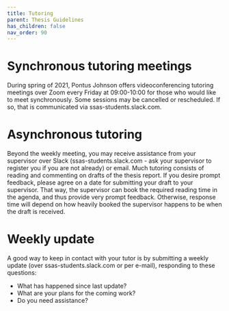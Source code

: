 ```yaml
---
title: Tutoring
parent: Thesis Guidelines
has_children: false
nav_order: 90
---
```


# Synchronous tutoring meetings

During spring of 2021, Pontus Johnson offers videoconferencing tutoring meetings over Zoom every Friday at 09:00-10:00 for those who would like to meet synchronously. Some sessions may be cancelled or rescheduled. If so, that is communicated via ssas-students.slack.com. 

# Asynchronous tutoring

Beyond the weekly meeting, you may receive assistance from your supervisor over Slack (ssas-students.slack.com - ask your supervisor to register you if you are not already) or email. Much tutoring consists of reading and commenting on drafts of the thesis report. If you desire prompt feedback, please agree on a date for submitting your draft to your supervisor. That way, the supervisor can book the required reading time in the agenda, and thus provide very prompt feedback. Otherwise, response time will depend on how heavily booked the supervisor happens to be when the draft is received.

# Weekly update

A good way to keep in contact with your tutor is by submitting a weekly update (over ssas-students.slack.com or per e-mail), responding to these questions:
- What has happened since last update?
- What are your plans for the coming work?
- Do you need assistance?
